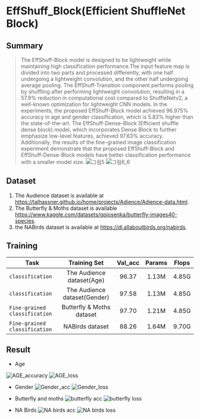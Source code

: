 # EffShuff_Block(Efficient ShuffleNet Block)

## Summary
> The EffShuff-Block model is designed to be lightweight while maintaining high classification performance.The input feature map is divided into two parts and processed differently, with one half undergoing a lightweight convolution, and the other half undergoing average pooling. The EffShuff-Transition component performs pooling by shuffling after performing lightweight convolution, resulting in a 57.9% reduction in computational cost compared to ShuffleNetv2, a well-known optimization for lightweight CNN models. In the experiments, the proposed EffShuff-Block model achieved 96.975% accuracy in age and gender classification, which is 5.83% higher than the state-of-the-art. The EffShuff-Dense-Block (Efficient shuffle dense block) model, which incorporates Dense Block to further emphasize low-level features, achieved 97.63% accuracy. Additionally, the results of the fine-grained image classification experiment demonstrate that the proposed EffShuff-Block and EffShuff-Dense-Block models have better classification performance with a smaller model size.
![그림5](https://user-images.githubusercontent.com/20642014/217741663-d2e6e01a-f0df-4d7f-b141-e824c163a8ae.png)
![그림6_6](https://user-images.githubusercontent.com/20642014/217741688-6f9965ca-65ee-4707-868f-2ab0943a7955.png)

## Dataset
1. The Audience dataset is available at https://talhassner.github.io/home/projects/Adience/Adience-data.html.
2. The Butterfly & Moths dataset is available https://www.kaggle.com/datasets/gpiosenka/butterfly-images40-species.
3. the NABirds dataset is available at https://dl.allaboutbirds.org/nabirds.

## Training
| Task | Training Set | Val_acc | Params | Flops |
|---|:---:|:---:|:---:|:---:|
| `classification` | The Audience dataset(Age) | 96.37 | 1.13M | 4.85G |
| `classification` | The Audience dataset(Gender) | 97.58 | 1.13M | 4.85G |
| `Fine-grained classification` | Butterfly & Moths dataset | 97.70 | 1.21M | 4.85G |
| `Fine-grained classification` | NABirds dataset | 88.26 | 1.64M | 9.70G |

## Result
- Age

![AGE_accuracy](https://user-images.githubusercontent.com/20642014/217746693-c29b06ba-22a5-4410-80c7-ac5ca0a84b3f.png)
![AGE_loss](https://user-images.githubusercontent.com/20642014/217746701-a69757fb-734e-4010-b8fb-f092ce9c5772.png)

- Gender
![Gender_acc](https://user-images.githubusercontent.com/20642014/217746712-a4e26940-e7d7-4e64-98ff-00ab3d809194.png)
![Gender_loss](https://user-images.githubusercontent.com/20642014/217746720-bbb039e2-5c8b-4daa-833f-8561e9d5eb8c.png)

- Butterfly and moths
![butterfly acc](https://user-images.githubusercontent.com/20642014/217753386-1c0245de-672b-41bb-acdb-29fad1c7c400.png)
![butterfly loss](https://user-images.githubusercontent.com/20642014/217746732-8f30b507-4fa4-47c5-a115-72d517cbd5f1.png)

- NA Birds
![NA birds acc](https://user-images.githubusercontent.com/20642014/217748693-ce2b205e-f09c-4e06-bfc4-d831a49541c2.png)
![NA birds loss](https://user-images.githubusercontent.com/20642014/217748705-927d3335-0a78-4c41-8df4-4f74371c790c.png)
